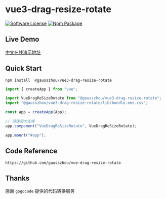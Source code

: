 # vue3-drag-resize-rotate

 
[![Software License](https://img.shields.io/badge/license-MIT-brightgreen.svg?style=flat-square)](LICENSE) [![Npm Package](https://img.shields.io/npm/v/@gausszhou/vue3-drag-resize-rotate.svg)](https://www.npmjs.com/package/@gausszhou/vue3-drag-resize-rotate)

## Live Demo

[中文在线演示地址](https://gausszhou.github.io/vue3-drag-resize-rotate)

## Quick Start

```shell
npm install  @gausszhou/vue3-drag-resize-rotate
```

```js
import { createApp } from "vue";

import VueDragReSizeRotate from "@gausszhou/vue3-drag-resize-rotate";
import "@gausszhou/vue3-drag-resize-rotate/lib/bundle.ems.css";

const app = createApp(App);

// 请使用大驼峰
app.component("VueDragReSizeRotate", VueDragReSizeRotate);

app.mount("#app");
```

## Code Reference

```shell
https://github.com/gausszhou/vue-drag-resize-rotate
```

## Thanks

感谢 `gogocode` 提供的代码转换服务
